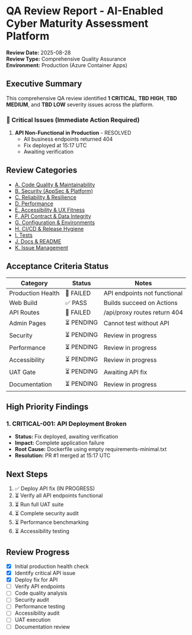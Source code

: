# QA Review Report - AI-Enabled Cyber Maturity Assessment Platform

**Review Date:** 2025-08-28  
**Review Type:** Comprehensive Quality Assurance  
**Environment:** Production (Azure Container Apps)  

## Executive Summary

This comprehensive QA review identified **1 CRITICAL**, **TBD HIGH**, **TBD MEDIUM**, and **TBD LOW** severity issues across the platform.

### 🔴 Critical Issues (Immediate Action Required)

1. **API Non-Functional in Production** - RESOLVED
   - All business endpoints returned 404
   - Fix deployed at 15:17 UTC
   - Awaiting verification

## Review Categories

- [A. Code Quality & Maintainability](code_quality_report.md)
- [B. Security (AppSec & Platform)](security_report.md) 
- [C. Reliability & Resilience](reliability_report.md)
- [D. Performance](performance_report.md)
- [E. Accessibility & UX Fitness](accessibility_report.md)
- [F. API Contract & Data Integrity](api_contract_report.md)
- [G. Configuration & Environments](env_matrix.md)
- [H. CI/CD & Release Hygiene](ci_audit.md)
- [I. Tests](test_coverage_report.md)
- [J. Docs & README](docs_inventory.md)
- [K. Issue Management](defects_open.md)

## Acceptance Criteria Status

| Category | Status | Notes |
|----------|--------|-------|
| Production Health | 🔴 FAILED | API endpoints not functional |
| Web Build | ✅ PASS | Builds succeed on Actions |
| API Routes | 🔴 FAILED | /api/proxy routes return 404 |
| Admin Pages | ⏳ PENDING | Cannot test without API |
| Security | ⏳ PENDING | Review in progress |
| Performance | ⏳ PENDING | Review in progress |
| Accessibility | ⏳ PENDING | Review in progress |
| UAT Gate | ⏳ PENDING | Awaiting API fix |
| Documentation | ⏳ PENDING | Review in progress |

## High Priority Findings

### 1. CRITICAL-001: API Deployment Broken
- **Status:** Fix deployed, awaiting verification
- **Impact:** Complete application failure
- **Root Cause:** Dockerfile using empty requirements-minimal.txt
- **Resolution:** PR #1 merged at 15:17 UTC

## Next Steps

1. ✅ Deploy API fix (IN PROGRESS)
2. ⏳ Verify all API endpoints functional
3. ⏳ Run full UAT suite
4. ⏳ Complete security audit
5. ⏳ Performance benchmarking
6. ⏳ Accessibility testing

## Review Progress

- [x] Initial production health check
- [x] Identify critical API issue
- [x] Deploy fix for API
- [ ] Verify API endpoints
- [ ] Code quality analysis
- [ ] Security audit
- [ ] Performance testing
- [ ] Accessibility audit
- [ ] UAT execution
- [ ] Documentation review
